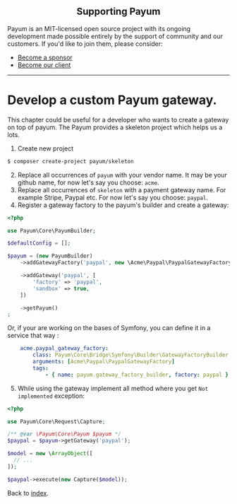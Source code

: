 <h2 align="center">Supporting Payum</h2>

Payum is an MIT-licensed open source project with its ongoing development made possible entirely by the support of community and our customers. If you'd like to join them, please consider:

- [Become a sponsor](https://www.patreon.com/makasim)
- [Become our client](http://forma-pro.com/)

---

# Develop a custom Payum gateway.

This chapter could be useful for a developer who wants to create a gateway on top of payum.
The Payum provides a skeleton project which helps us a lots.

1. Create new project

```bash
$ composer create-project payum/skeleton
```

2. Replace all occurrences of `payum` with your vendor name. It may be your github name, for now let's say you choose: `acme`.
3. Replace all occurrences of `skeleton` with a payment gateway name. For example Stripe, Paypal etc. For now let's say you choose: `paypal`.
4. Register a gateway factory to the payum's builder and create a gateway:

```php
<?php

use Payum\Core\PayumBuilder;

$defaultConfig = [];

$payum = (new PayumBuilder)
    ->addGatewayFactory('paypal', new \Acme\Paypal\PaypalGatewayFactory($defaultConfig))

    ->addGateway('paypal', [
        'factory' => 'paypal',
        'sandbox' => true,
    ])

    ->getPayum()
;
```
Or, if your are working on the bases of Symfony, you can define it in a service that way :
```yml
    acme.paypal_gateway_factory:
        class: Payum\Core\Bridge\Symfony\Builder\GatewayFactoryBuilder
        arguments: [Acme\Paypal\PaypalGatewayFactory]
        tags:
            - { name: payum.gateway_factory_builder, factory: paypal }
```

5. While using the gateway implement all method where you get `Not implemented` exception:

```php
<?php

use Payum\Core\Request\Capture;

/** @var \Payum\Core\Payum $payum */
$paypal = $payum->getGateway('paypal');

$model = new \ArrayObject([
  // ...
]);

$paypal->execute(new Capture($model));
```

Back to [index](index.md).
